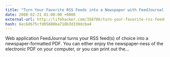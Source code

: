 ```yaml
---
title: "Turn Your Favorite RSS Feeds into a Newspaper with FeedJournal [Newsreader]"
date: 2008-02-21 01:00:00 +0000
external-url: http://lifehacker.com/358786/turn-your-favorite-rss-feeds-into-a-newspaper-with-feedjournal
hash: 6ec6d675cfd05888ba718b3d339dcba4
---
```


Web application FeedJournal turns your RSS feed(s) of choice into a newspaper-formatted PDF. You can either enjoy the newspaper-ness of the electronic PDF on your computer, or you can print out the...
